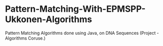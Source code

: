 # Pattern-Matching-With-EPMSPP-Ukkonen-Algorithms
Pattern Matching Algorithms done using Java, on DNA Sequences (Project - Algorithms Coruse.)

